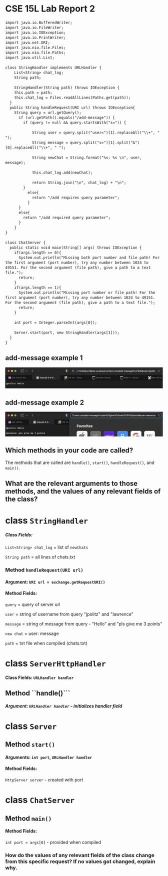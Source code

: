 # CSE 15L Lab Report 2

```
import java.io.BufferedWriter;
import java.io.FileWriter;
import java.io.IOException;
import java.io.PrintWriter;
import java.net.URI;
import java.nio.file.Files;
import java.nio.file.Paths;
import java.util.List;

class StringHandler implements URLHandler {
    List<String> chat_log;
    String path;

    StringHandler(String path) throws IOException {
    this.path = path;
    this.chat_log = Files.readAllLines(Paths.get(path));
  }
  public String handleRequest(URI url) throws IOException{
    String query = url.getQuery();
      if (url.getPath().equals("/add-message")) {
        if (query != null && query.startsWith("s=")) {

            String user = query.split("user=")[1].replaceAll("\\+", " ");
            String message = query.split("s=")[1].split("&")[0].replaceAll("\\+", " ");

            String newChat = String.format("%s: %s \n", user, message);

            this.chat_log.add(newChat);

            return String.join("\n", chat_log) + "\n";
        }
          else{
            return "/add requires query parameter";
          }
      }
      else{
        return "/add required query parameter";
      }
    }
}

class ChatServer {
  public static void main(String[] args) throws IOException {
    if(args.length == 0){
      System.out.println("Missing both port number and file path! For the first argument (port number), try any number between 1024 to 49151. For the second argument (file path), give a path to a text file.");
      return;
    }
    if(args.length == 1){
      System.out.println("Missing port number or file path! For the first argument (port number), try any number between 1024 to 49151. For the second argument (file path), give a path to a text file.");
      return;
    }

    int port = Integer.parseInt(args[0]);

    Server.start(port, new StringHandler(args[1]));
  }
}
```
## add-message example 1
![IMAGE](ex1.png)

## add-message example 2
![IMAGE](ex2.png)

## Which methods in your code are called?
The methods that are called are ```handle()```,  ```start()```, ```handleRequest()```, and ```main()```.

## What are the relevant arguments to those methods, and the values of any relevant fields of the class?
# class ```StringHandler```

##### Class Fields:

```List<String> chat_log``` = list of ```newChats```

```String path``` = all lines of chats.txt

### Method ```handleRequest(URI url)```

#### Argument: ```URI url = exchange.getRequestURI()```

#### Method Fields: 

```query``` = query of server url 

```user``` = string of username from query "jpolitz" and "lawrence"

```message``` = string of message from query - "Hello" and "pls give me 3 points"

```new chat``` = user: message

```path``` = txt file when compiled (chats.txt)

# class ```ServerHttpHandler```

#### Class Fields: ```URLHandler handler```
    
## Method ``handle()```

##### Argument: ```URLHandler handler``` - initializes handler field

# class ```Server```
## Method ```start()```

#### Arguments: ```int port```, ```URLHandler handler```

#### Method Fields: 

```HttpServer server``` - created with port

# class ```ChatServer```
## Method ```main()```

#### Method Fields: 
```int port = args[0]``` - provided when compiled

### How do the values of any relevant fields of the class change from this specific request? If no values got changed, explain why.
